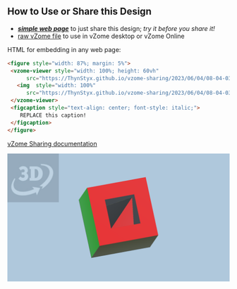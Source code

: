 
## How to Use or Share this Design

 - [***simple web page***](<https://ThynStyx.github.io/vzome-sharing/2023/06/04/08-04-03-Lobster-Pot/>) to just share this design; *try it before you share it!*
 - [raw vZome file](<https://raw.githubusercontent.com/ThynStyx/vzome-sharing/main/2023/06/04/08-04-03-Lobster-Pot/Lobster-Pot.vZome>) to use in vZome desktop or vZome Online
 
 HTML for embedding in any web page:
 ```html
<figure style="width: 87%; margin: 5%">
  <vzome-viewer style="width: 100%; height: 60vh"
       src="https://ThynStyx.github.io/vzome-sharing/2023/06/04/08-04-03-Lobster-Pot/Lobster-Pot.vZome" >
    <img  style="width: 100%"
       src="https://ThynStyx.github.io/vzome-sharing/2023/06/04/08-04-03-Lobster-Pot/Lobster-Pot.png" >
  </vzome-viewer>
  <figcaption style="text-align: center; font-style: italic;">
     REPLACE this caption!
  </figcaption>
</figure>
 ```

[vZome Sharing documentation](https://vzome.github.io/vzome/sharing.html#how-it-works)

![Image](<Lobster-Pot.png>)

